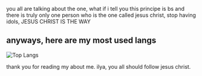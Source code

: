 you all are talking about the one, what if i tell you this principe is bs and there is truly only one person who is the one called jesus christ, stop having idols, JESUS CHRIST IS THE WAY

## anyways, here are my most used langs

![Top Langs](https://github-readme-stats.vercel.app/api/top-langs/?username=Asm-Rosie&layout=donut)

thank you for reading my about me. ilya, you all should follow jesus christ.
